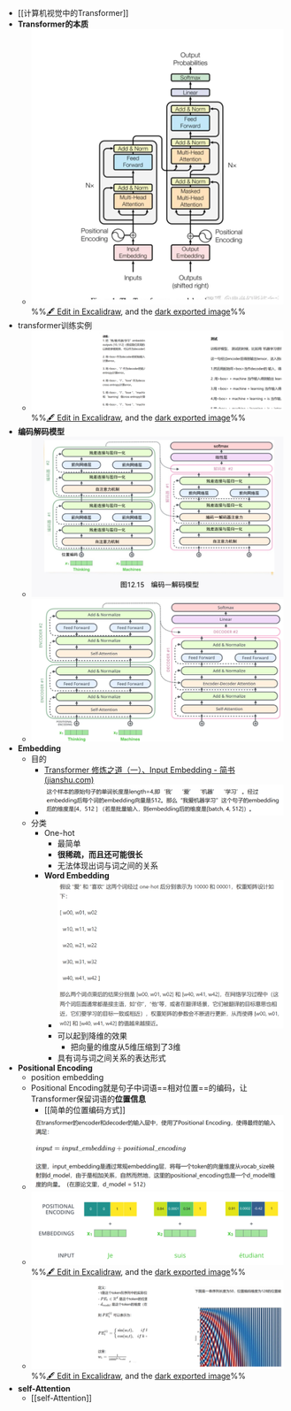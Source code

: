- [[计算机视觉中的Transformer]]
- **Transformer的本质**
	- ![](attachments/Transformer%202023-01-05%2016.35.29.excalidraw.svg)
%%[🖋 Edit in Excalidraw](attachments/Transformer%202023-01-05%2016.35.29.excalidraw.md), and the [dark exported image](attachments/Transformer%202023-01-05%2016.35.29.excalidraw.dark.svg)%%
- transformer训练实例
	- ![](attachments/Transformer%202023-01-05%2017.05.13.excalidraw.svg)
%%[🖋 Edit in Excalidraw](attachments/Transformer%202023-01-05%2017.05.13.excalidraw.md), and the [dark exported image](attachments/Transformer%202023-01-05%2017.05.13.excalidraw.dark.svg)%%
- **编码解码模型**
	- ![](attachments/capture-2023-01-05-16-13-46.jpg)
	- ![](attachments/Pasted%20image%2020230105164127.png)
- **Embedding**
	- 目的
		- [Transformer 修炼之道（一）、Input Embedding - 简书 (jianshu.com)](https://www.jianshu.com/p/e6b5b463cf7b)
		- ![](attachments/Pasted%20image%2020230105170408.png)
	- 分类
		- One-hot
			- 最简单
			- **很稀疏，而且还可能很长**
			- 无法体现出词与词之间的关系
		- **Word Embedding**
			- ![](attachments/Pasted%20image%2020230105170050.png)
			- 可以起到降维的效果
				- 把向量的维度从5维压缩到了3维
			- 具有词与词之间关系的表达形式
- **Positional Encoding**
	- position embedding
	- Positional Encoding就是句子中词语==相对位置==的编码，让Transformer保留词语的**位置信息**
		- [[简单的位置编码方式]]
	- ![](attachments/Pasted%20image%2020230105165232.png)
	- ![](attachments/Transformer%202023-01-05%2016.42.45.excalidraw.svg)%%[🖋 Edit in Excalidraw](attachments/Transformer%202023-01-05%2016.42.45.excalidraw.md), and the [dark exported image](attachments/Transformer%202023-01-05%2016.42.45.excalidraw.dark.svg)%%
	- ![](attachments/Transformer%202023-01-05%2016.50.47.excalidraw.svg)
%%[🖋 Edit in Excalidraw](attachments/Transformer%202023-01-05%2016.50.47.excalidraw.md), and the [dark exported image](attachments/Transformer%202023-01-05%2016.50.47.excalidraw.dark.svg)%%
- **self-Attention**
	- [[self-Attention]]